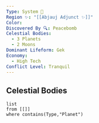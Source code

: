 ```yaml
---
Type: System 🔆
Region ✨: "[[Abjauj Adjunct ✨]]"
Color: 
Discovered By 🔍: Peacebomb
Celestial Bodies:
  - 3 Planets
  - 2 Moons
Dominant Lifeform: Gek
Economy:
  - High Tech
Conflict Level: Tranquil
---
```

## Celestial Bodies
```dataview
list
from [[]]
where contains(Type,"Planet")
```
